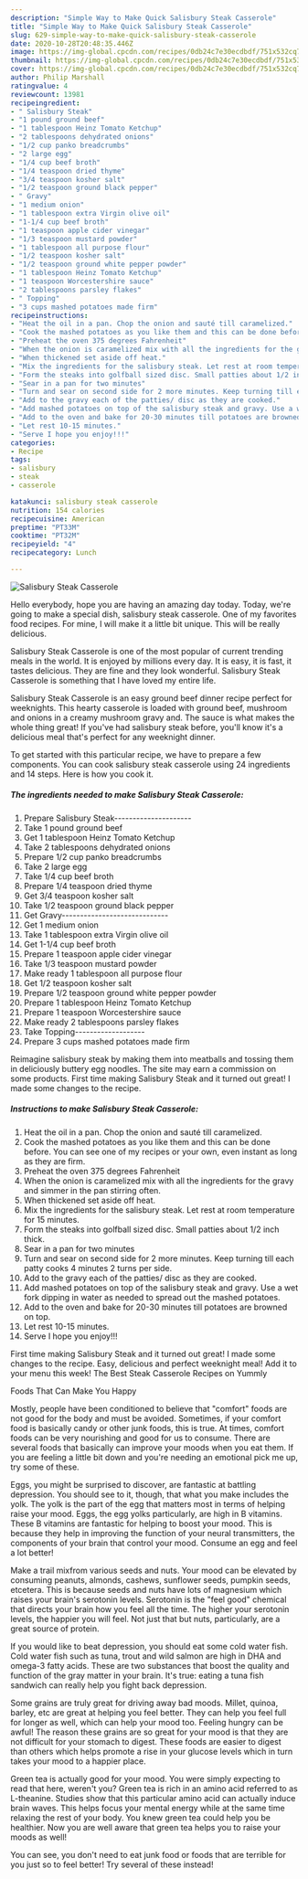 ```yaml
---
description: "Simple Way to Make Quick Salisbury Steak Casserole"
title: "Simple Way to Make Quick Salisbury Steak Casserole"
slug: 629-simple-way-to-make-quick-salisbury-steak-casserole
date: 2020-10-28T20:48:35.446Z
image: https://img-global.cpcdn.com/recipes/0db24c7e30ecdbdf/751x532cq70/salisbury-steak-casserole-recipe-main-photo.jpg
thumbnail: https://img-global.cpcdn.com/recipes/0db24c7e30ecdbdf/751x532cq70/salisbury-steak-casserole-recipe-main-photo.jpg
cover: https://img-global.cpcdn.com/recipes/0db24c7e30ecdbdf/751x532cq70/salisbury-steak-casserole-recipe-main-photo.jpg
author: Philip Marshall
ratingvalue: 4
reviewcount: 13981
recipeingredient:
- " Salisbury Steak"
- "1 pound ground beef"
- "1 tablespoon Heinz Tomato Ketchup"
- "2 tablespoons dehydrated onions"
- "1/2 cup panko breadcrumbs"
- "2 large egg"
- "1/4 cup beef broth"
- "1/4 teaspoon dried thyme"
- "3/4 teaspoon kosher salt"
- "1/2 teaspoon ground black pepper"
- " Gravy"
- "1 medium onion"
- "1 tablespoon extra Virgin olive oil"
- "1-1/4 cup beef broth"
- "1 teaspoon apple cider vinegar"
- "1/3 teaspoon mustard powder"
- "1 tablespoon all purpose flour"
- "1/2 teaspoon kosher salt"
- "1/2 teaspoon ground white pepper powder"
- "1 tablespoon Heinz Tomato Ketchup"
- "1 teaspoon Worcestershire sauce"
- "2 tablespoons parsley flakes"
- " Topping"
- "3 cups mashed potatoes made firm"
recipeinstructions:
- "Heat the oil in a pan. Chop the onion and sauté till caramelized."
- "Cook the mashed potatoes as you like them and this can be done before. You can see one of my recipes or your own, even instant as long as they are firm."
- "Preheat the oven 375 degrees Fahrenheit"
- "When the onion is caramelized mix with all the ingredients for the gravy and simmer in the pan stirring often."
- "When thickened set aside off heat."
- "Mix the ingredients for the salisbury steak. Let rest at room temperature for 15 minutes."
- "Form the steaks into golfball sized disc. Small patties about 1/2 inch thick."
- "Sear in a pan for two minutes"
- "Turn and sear on second side for 2 more minutes. Keep turning till each patty cooks 4 minutes 2 turns per side."
- "Add to the gravy each of the patties/ disc as they are cooked."
- "Add mashed potatoes on top of the salisbury steak and gravy. Use a wet fork dipping in water as needed to spread out the mashed potatoes."
- "Add to the oven and bake for 20-30 minutes till potatoes are browned on top."
- "Let rest 10-15 minutes."
- "Serve I hope you enjoy!!!"
categories:
- Recipe
tags:
- salisbury
- steak
- casserole

katakunci: salisbury steak casserole 
nutrition: 154 calories
recipecuisine: American
preptime: "PT33M"
cooktime: "PT32M"
recipeyield: "4"
recipecategory: Lunch

---
```



![Salisbury Steak Casserole](https://img-global.cpcdn.com/recipes/0db24c7e30ecdbdf/751x532cq70/salisbury-steak-casserole-recipe-main-photo.jpg)

Hello everybody, hope you are having an amazing day today. Today, we're going to make a special dish, salisbury steak casserole. One of my favorites food recipes. For mine, I will make it a little bit unique. This will be really delicious.

Salisbury Steak Casserole is one of the most popular of current trending meals in the world. It is enjoyed by millions every day. It is easy, it is fast, it tastes delicious. They are fine and they look wonderful. Salisbury Steak Casserole is something that I have loved my entire life.

Salisbury Steak Casserole is an easy ground beef dinner recipe perfect for weeknights. This hearty casserole is loaded with ground beef, mushroom and onions in a creamy mushroom gravy and. The sauce is what makes the whole thing great! If you&#39;ve had salisbury steak before, you&#39;ll know it&#39;s a delicious meal that&#39;s perfect for any weeknight dinner.


To get started with this particular recipe, we have to prepare a few components. You can cook salisbury steak casserole using 24 ingredients and 14 steps. Here is how you cook it.

<!--inarticleads1-->

##### The ingredients needed to make Salisbury Steak Casserole:

1. Prepare  Salisbury Steak---------------------
1. Take 1 pound ground beef
1. Get 1 tablespoon Heinz Tomato Ketchup
1. Take 2 tablespoons dehydrated onions
1. Prepare 1/2 cup panko breadcrumbs
1. Take 2 large egg
1. Take 1/4 cup beef broth
1. Prepare 1/4 teaspoon dried thyme
1. Get 3/4 teaspoon kosher salt
1. Take 1/2 teaspoon ground black pepper
1. Get  Gravy-----------------------------
1. Get 1 medium onion
1. Take 1 tablespoon extra Virgin olive oil
1. Get 1-1/4 cup beef broth
1. Prepare 1 teaspoon apple cider vinegar
1. Take 1/3 teaspoon mustard powder
1. Make ready 1 tablespoon all purpose flour
1. Get 1/2 teaspoon kosher salt
1. Prepare 1/2 teaspoon ground white pepper powder
1. Prepare 1 tablespoon Heinz Tomato Ketchup
1. Prepare 1 teaspoon Worcestershire sauce
1. Make ready 2 tablespoons parsley flakes
1. Take  Topping-------------------
1. Prepare 3 cups mashed potatoes made firm


Reimagine salisbury steak by making them into meatballs and tossing them in deliciously buttery egg noodles. The site may earn a commission on some products. First time making Salisbury Steak and it turned out great! I made some changes to the recipe. 

<!--inarticleads2-->

##### Instructions to make Salisbury Steak Casserole:

1. Heat the oil in a pan. Chop the onion and sauté till caramelized.
1. Cook the mashed potatoes as you like them and this can be done before. You can see one of my recipes or your own, even instant as long as they are firm.
1. Preheat the oven 375 degrees Fahrenheit
1. When the onion is caramelized mix with all the ingredients for the gravy and simmer in the pan stirring often.
1. When thickened set aside off heat.
1. Mix the ingredients for the salisbury steak. Let rest at room temperature for 15 minutes.
1. Form the steaks into golfball sized disc. Small patties about 1/2 inch thick.
1. Sear in a pan for two minutes
1. Turn and sear on second side for 2 more minutes. Keep turning till each patty cooks 4 minutes 2 turns per side.
1. Add to the gravy each of the patties/ disc as they are cooked.
1. Add mashed potatoes on top of the salisbury steak and gravy. Use a wet fork dipping in water as needed to spread out the mashed potatoes.
1. Add to the oven and bake for 20-30 minutes till potatoes are browned on top.
1. Let rest 10-15 minutes.
1. Serve I hope you enjoy!!!


First time making Salisbury Steak and it turned out great! I made some changes to the recipe. Easy, delicious and perfect weeknight meal! Add it to your menu this week! The Best Steak Casserole Recipes on Yummly 

Foods That Can Make You Happy


Mostly, people have been conditioned to believe that "comfort" foods are not good for the body and must be avoided. Sometimes, if your comfort food is basically candy or other junk foods, this is true. At times, comfort foods can be very nourishing and good for us to consume. There are several foods that basically can improve your moods when you eat them. If you are feeling a little bit down and you're needing an emotional pick me up, try some of these.

Eggs, you might be surprised to discover, are fantastic at battling depression. You should see to it, though, that what you make includes the yolk. The yolk is the part of the egg that matters most in terms of helping raise your mood. Eggs, the egg yolks particularly, are high in B vitamins. These B vitamins are fantastic for helping to boost your mood. This is because they help in improving the function of your neural transmitters, the components of your brain that control your mood. Consume an egg and feel a lot better!

Make a trail mixfrom various seeds and nuts. Your mood can be elevated by consuming peanuts, almonds, cashews, sunflower seeds, pumpkin seeds, etcetera. This is because seeds and nuts have lots of magnesium which raises your brain's serotonin levels. Serotonin is the "feel good" chemical that directs your brain how you feel all the time. The higher your serotonin levels, the happier you will feel. Not just that but nuts, particularly, are a great source of protein.

If you would like to beat depression, you should eat some cold water fish. Cold water fish such as tuna, trout and wild salmon are high in DHA and omega-3 fatty acids. These are two substances that boost the quality and function of the gray matter in your brain. It's true: eating a tuna fish sandwich can really help you fight back depression. 

Some grains are truly great for driving away bad moods. Millet, quinoa, barley, etc are great at helping you feel better. They can help you feel full for longer as well, which can help your mood too. Feeling hungry can be awful! The reason these grains are so great for your mood is that they are not difficult for your stomach to digest. These foods are easier to digest than others which helps promote a rise in your glucose levels which in turn takes your mood to a happier place.

Green tea is actually good for your mood. You were simply expecting to read that here, weren't you? Green tea is rich in an amino acid referred to as L-theanine. Studies show that this particular amino acid can actually induce brain waves. This helps focus your mental energy while at the same time relaxing the rest of your body. You knew green tea could help you be healthier. Now you are well aware that green tea helps you to raise your moods as well!

You can see, you don't need to eat junk food or foods that are terrible for you just so to feel better! Try several of these instead!

